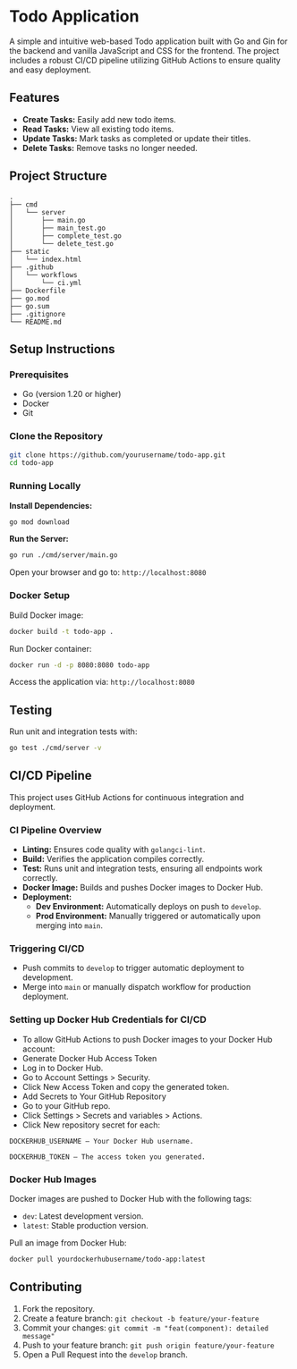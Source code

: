 # Todo Application 

A simple and intuitive web-based Todo application built with Go and Gin for the backend and vanilla JavaScript and CSS for the frontend. The project includes a robust CI/CD pipeline utilizing GitHub Actions to ensure quality and easy deployment.

## Features

- **Create Tasks:** Easily add new todo items.
- **Read Tasks:** View all existing todo items.
- **Update Tasks:** Mark tasks as completed or update their titles.
- **Delete Tasks:** Remove tasks no longer needed.

## Project Structure

```
.
├── cmd
│   └── server
│       ├── main.go
│       ├── main_test.go
│       ├── complete_test.go
│       └── delete_test.go
├── static
│   └── index.html
├── .github
│   └── workflows
│       └── ci.yml
├── Dockerfile
├── go.mod
├── go.sum
├── .gitignore
└── README.md
```

## Setup Instructions

### Prerequisites

- Go (version 1.20 or higher)
- Docker
- Git

### Clone the Repository

```bash
git clone https://github.com/yourusername/todo-app.git
cd todo-app
```

### Running Locally

**Install Dependencies:**

```bash
go mod download
```

**Run the Server:**

```bash
go run ./cmd/server/main.go
```

Open your browser and go to: `http://localhost:8080`

### Docker Setup

Build Docker image:

```bash
docker build -t todo-app .
```

Run Docker container:

```bash
docker run -d -p 8080:8080 todo-app
```

Access the application via: `http://localhost:8080`

## Testing

Run unit and integration tests with:

```bash
go test ./cmd/server -v
```

## CI/CD Pipeline

This project uses GitHub Actions for continuous integration and deployment.

### CI Pipeline Overview

- **Linting:** Ensures code quality with `golangci-lint`.
- **Build:** Verifies the application compiles correctly.
- **Test:** Runs unit and integration tests, ensuring all endpoints work correctly.
- **Docker Image:** Builds and pushes Docker images to Docker Hub.
- **Deployment:**
  - **Dev Environment:** Automatically deploys on push to `develop`.
  - **Prod Environment:** Manually triggered or automatically upon merging into `main`.

### Triggering CI/CD

- Push commits to `develop` to trigger automatic deployment to development.
- Merge into `main` or manually dispatch workflow for production deployment.

### Setting up Docker Hub Credentials for CI/CD

- To allow GitHub Actions to push Docker images to your Docker Hub account:
- Generate Docker Hub Access Token
- Log in to Docker Hub.
- Go to Account Settings > Security.
- Click New Access Token and copy the generated token.
- Add Secrets to Your GitHub Repository
- Go to your GitHub repo.
- Click Settings > Secrets and variables > Actions.
- Click New repository secret for each:
```
DOCKERHUB_USERNAME — Your Docker Hub username.

DOCKERHUB_TOKEN — The access token you generated.
```

### Docker Hub Images

Docker images are pushed to Docker Hub with the following tags:

- `dev`: Latest development version.
- `latest`: Stable production version.

Pull an image from Docker Hub:

```bash
docker pull yourdockerhubusername/todo-app:latest
```



## Contributing

1. Fork the repository.
2. Create a feature branch: `git checkout -b feature/your-feature`
3. Commit your changes: `git commit -m "feat(component): detailed message"`
4. Push to your feature branch: `git push origin feature/your-feature`
5. Open a Pull Request into the `develop` branch.

